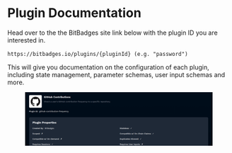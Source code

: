 # Plugin Documentation

Head over to the the BitBadges site link below with the plugin ID you are interested in.

```
https://bitbadges.io/plugins/{pluginId} (e.g. "password")
```

This will give you documentation on the configuration of each plugin, including state management, parameter schemas, user input schemas and more.

<figure><img src="../../../.gitbook/assets/image (6).png" alt=""><figcaption></figcaption></figure>

